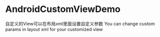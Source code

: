 # AndroidCustomViewDemo
自定义的View可以在布局xml里面设置自定义参数
You can change custom params in layout xml for your customized view
